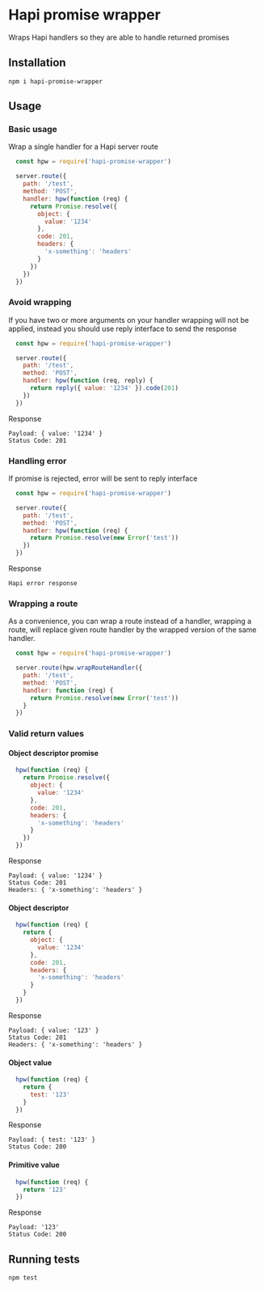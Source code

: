 # Hapi promise wrapper
Wraps Hapi handlers so they are able to handle returned promises

## Installation
```
npm i hapi-promise-wrapper
```

## Usage

### Basic usage
Wrap a single handler for a Hapi server route

```javascript
  const hpw = require('hapi-promise-wrapper')

  server.route({
    path: '/test',
    method: 'POST',
    handler: hpw(function (req) {
      return Promise.resolve({
        object: {
          value: '1234'
        },
        code: 201,
        headers: {
          'x-something': 'headers'
        }
      })
    })
  })
```

### Avoid wrapping
If you have two or more arguments on your handler wrapping will not be applied,
instead you should use reply interface to send the response

```javascript
  const hpw = require('hapi-promise-wrapper')

  server.route({
    path: '/test',
    method: 'POST',
    handler: hpw(function (req, reply) {
      return reply({ value: '1234' }).code(201)
    })
  })
```

Response
```
Payload: { value: '1234' }
Status Code: 201
```

### Handling error
If promise is rejected, error will be sent to reply interface

```javascript
  const hpw = require('hapi-promise-wrapper')

  server.route({
    path: '/test',
    method: 'POST',
    handler: hpw(function (req) {
      return Promise.resolve(new Error('test'))
    })
  })
```
Response
```
Hapi error response
```

### Wrapping a route
As a convenience, you can wrap a route instead of a handler, wrapping a route,
will replace given route handler by the wrapped version of the same handler.

```javascript
  const hpw = require('hapi-promise-wrapper')

  server.route(hpw.wrapRouteHandler({
    path: '/test',
    method: 'POST',
    handler: function (req) {
      return Promise.resolve(new Error('test'))
    }
  })
```

### Valid return values

#### Object descriptor promise
```javascript
  hpw(function (req) {
    return Promise.resolve({
      object: {
        value: '1234'
      },
      code: 201,
      headers: {
        'x-something': 'headers'
      }
    })
  })
```

Response
```
Payload: { value: '1234' }
Status Code: 201
Headers: { 'x-something': 'headers' }
```

#### Object descriptor
```javascript
  hpw(function (req) {
    return {
      object: {
        value: '1234'
      },
      code: 201,
      headers: {
        'x-something': 'headers'
      }
    }
  })
```

Response
```
Payload: { value: '123' }
Status Code: 201
Headers: { 'x-something': 'headers' }
```

#### Object value
```javascript
  hpw(function (req) {
    return {
      test: '123'
    }
  })
```

Response
```
Payload: { test: '123' }
Status Code: 200
```

#### Primitive value
```javascript
  hpw(function (req) {
    return '123'
  })
```

Response
```
Payload: '123'
Status Code: 200
```

## Running tests
```
npm test
```

